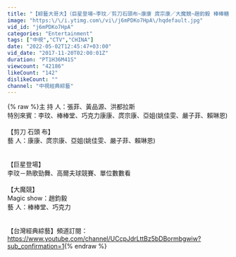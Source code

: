 ```yaml
---
title: "【綜藝大哥大】（巨星登場~李玟／剪刀石頭布~康康 庹宗康／大魔競~趙鈞毅 棒棒糖）第378集_20090801"
image: "https:\/\/i.ytimg.com\/vi\/j6mPDKo7HpA\/hqdefault.jpg"
vid_id: "j6mPDKo7HpA"
categories: "Entertainment"
tags: ["中視","CTV","CHINA"]
date: "2022-05-02T12:45:47+03:00"
vid_date: "2017-11-20T02:00:01Z"
duration: "PT1H36M41S"
viewcount: "42186"
likeCount: "142"
dislikeCount: ""
channel: "中視經典綜藝"
---
```

{% raw %}主 持 人：張菲、黃品源、洪都拉斯<br />特別來賓：李玟、棒棒堂、巧克力康康、庹宗康、亞姐(姚佳雯、嚴子菲、賴琳恩)<br /><br />【剪刀 石頭 布】<br />藝    人：康康、庹宗康、亞姐(姚佳雯、嚴子菲、賴琳恩) <br /><br /><br />【巨星登場】<br />李玟－熱歌勁舞、高爾夫球競賽、單位數數看<br /><br />【大魔競】<br />Magic show：趙鈞毅 <br />藝  人：棒棒堂、巧克力<br /><br /><br />【台灣經典綜藝】頻道訂閱：<a rel="nofollow" target="blank" href="https://www.youtube.com/channel/UCcpJdrLttBz5bDBormbgwiw?sub_confirmation=1">https://www.youtube.com/channel/UCcpJdrLttBz5bDBormbgwiw?sub_confirmation=1</a>{% endraw %}

